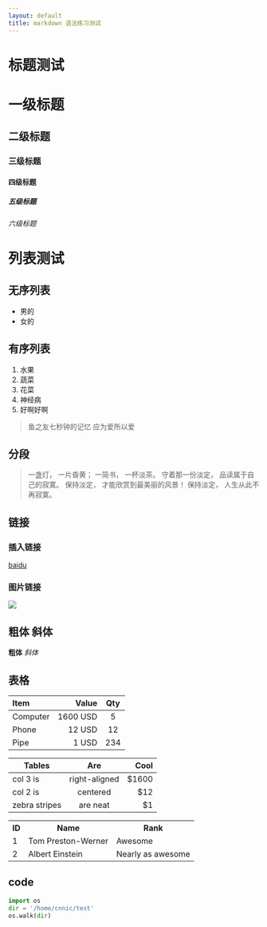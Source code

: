 ```yaml
---
layout: default
title: markdown 语法练习测试
---
```


# 标题测试
# 一级标题
## 二级标题
### 三级标题
#### 四级标题
##### 五级标题
###### 六级标题
 
# 列表测试
## 无序列表
* 男的
* 女的

## 有序列表

1. 水果
1. 蔬菜
3. 花菜
4. 神经病
4. 好啊好啊

> 鱼之友七秒钟的记忆
> 应为爱所以爱

## 分段
> 一盏灯， 一片昏黄； 一简书， 一杯淡茶。 守着那一份淡定， 品读属于自己的寂寞。 保持淡定， 才能欣赏到最美丽的风景！ 保持淡定， 人生从此不再寂寞。

## 链接
### 插入链接
[baidu](http://www.baidu.com)
### 图片链接
![](http://img3.douban.com/lpic/s27601780.jpg)
## 粗体 斜体
**粗体** *斜体*
## 表格
| Item      |    Value | Qty  |
| :-------- | --------:| :--: |
| Computer  | 1600 USD |  5   |
| Phone     |   12 USD |  12  |
| Pipe      |    1 USD | 234  |

| Tables        | Are           | Cool  |
| ------------- |:-------------:| -----:|
| col 3 is      | right-aligned | $1600 |
| col 2 is      | centered      |   $12 |
| zebra stripes | are neat      |    $1 |
<table class="table table-bordered table-striped table-condensed">
  <tr>
    <th>ID</th><th>Name</th><th>Rank</th>
  </tr>
  <tr>
    <td>1</td><td>Tom Preston-Werner</td><td>Awesome</td>
  </tr>
  <tr>
    <td>2</td><td>Albert Einstein</td><td>Nearly as awesome</td>
  </tr>
</table>


## code

```` python
import os
dir = '/home/cnnic/test'
os.walk(dir)
````



